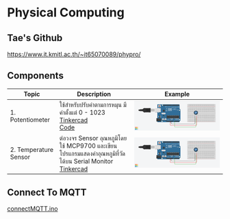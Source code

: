 # Physical Computing

## Tae's Github
https://www.it.kmitl.ac.th/~it65070089/phypro/

## Components

| Topic | Description | Example |
|-----|-----|-----|
| 1. Potentiometer | ใช้สำหรับปรับค่าตามการหมุน มีค่าตั้งแต่ 0 - 1023 [Tinkercad](https://www.tinkercad.com/things/godmgeJMRqQ-potentiometer?sharecode=pa1Vn1pAkMHWnoUYpGo_eOqo_h-gneGqabbcndQLJtk)<br/> [Code](/code/potentiometer.ino) | ![Potentiometer](/assets/potentiometer.png) |
| 2. Temperature Sensor | ต่อวงจร Sensor อุณหภูมิโดยใช้ MCP9700 และเขียนโปรแกรมแสดงค่าอุณหภูมิที่วัดได้บน Serial Monitor [Tinkercad](https://www.tinkercad.com/things/2OZqp7WO6Td-l26-temperature-sensor?sharecode=s-GGIAwVG3TqRgbwbsAaloo0osO_byVMoD4b76Ax77c) | ![temperatureSensor](/assets/potentiometer.png) |
## Connect To MQTT
[connectMQTT.ino](/code/connectMQTT.ino)
